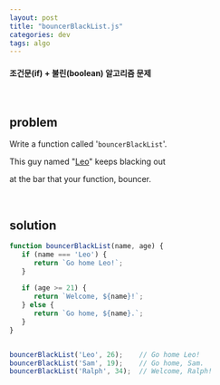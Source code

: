```yaml
---
layout: post
title: "bouncerBlackList.js"
categories: dev
tags: algo
---
```


#### 조건문(if) + 불린(boolean) 알고리즘 문제

<br>

## problem

Write a function called '`bouncerBlackList`'.

This guy named "<u>Leo</u>" keeps blacking out

at the bar that your function, bouncer.

<br>

## solution

```javascript
function bouncerBlackList(name, age) {
   if (name === 'Leo') {
      return `Go home Leo!`;
   }
   
   if (age >= 21) {
      return `Welcome, ${name}!`;
   } else {
      return `Go home, ${name}.`;
   }
}


bouncerBlackList('Leo', 26);	// Go home Leo!
bouncerBlackList('Sam', 19);	// Go home, Sam.
bouncerBlackList('Ralph', 34);	// Welcome, Ralph!
```

